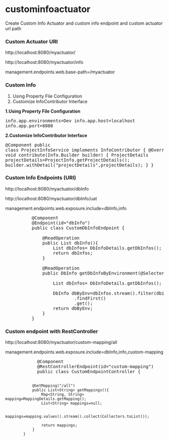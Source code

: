 # custominfoactuator
Create Custom Info Actuator and custom info endpoint and custom actuator url path

<h3>Custom Actuator URI </h3>

<p>http://localhost:8080/myactuator/</p>

<p>http://localhost:8080/myactuator/info</p>

<p>management.endpoints.web.base-path=/myactuator</p>

<h3>Custom Info </h3>

<ol><li>Using Property File Configuration</li>
  <li>Customize InfoContributor Interface</li>
</ol>

<b>1.Using Property File Configuration</b>
       <pre>info.app.environments=Dev
       info.app.host=localhost
       info.app.port=8080</pre>

<b>2.Customize InfoContributor Interface</b>
       <pre>@Component
            public class ProjectInfoService implements InfoContributor {
                  @Override
                  public void contribute(Info.Builder builder) {
                      ProjectDetails projectDetails=ProjectInfo.getProjectDetails();
                      builder.withDetail("projectDetails",projectDetails);
                  }
            }
      </pre>
 
<h3>Custom Info Endpoints (URI) </h3>
<p>http://localhost:8080/myactuator/dbInfo</p>
<p>http://localhost:8080/myactuator/dbInfo/uat</p>

<p>management.endpoints.web.exposure.include=dbInfo,info</p>

<pre>
          @Component
          @Endpoint(id="dbInfo")
          public class CustomDbInfoEndpoint {

              @ReadOperation
              public List<DbInfo> dbInfo(){
                  List<DbInfo> dbInfos= DbInfoDetails.getDbInfos();
                  return dbInfos;
              }

              @ReadOperation
              public DbInfo getDbInfoByEnvironment(@Selector String envName){

                  List<DbInfo> dbInfos= DbInfoDetails.getDbInfos();

                  DbInfo dbByEnv=dbInfos.stream().filter(dbinfo -> dbinfo.getEnv().equalsIgnoreCase(envName))
                          .findFirst()
                          .get();
                  return dbByEnv;
              }
          }
</pre>
<h3>Custom endpoint with RestController</h3>
<p>http://localhost:8080/myactuator/custom-mapping/all</p>
<p>management.endpoints.web.exposure.include=dbInfo,info,custom-mapping</p>
<pre>
            @Component
            @RestControllerEndpoint(id="custom-mapping")
            public class CustomEndpointController {
            
                @GetMapping("/all")
                public List<String> getMappings(){
                    Map<String, String> mapping=MappingDetails.getMapping();
                    List<String> mappings=null;
            
                    mappings=mapping.values().stream().collect(Collectors.toList());
            
                    return mappings;
                }
            }
</pre>

